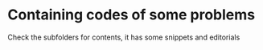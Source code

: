 <h1> Containing codes of some problems </h1>

<p> Check the subfolders for contents, it has some snippets and editorials </p> 
